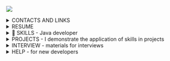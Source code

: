 ![](https://komarev.com/ghpvc/?username=yarmail)<br/>

<details>
<summary>CONTACTS AND LINKS</summary>
Telegram: @YarTsin <br>
Email: yarmail@yandex.ru <br>
Subscribe to Linkedin: https://www.linkedin.com/in/yar-tsin/ <br><br>
</details>

<details>
<summary>RESUME</summary>
I am an experienced Java developer with over 3 years of professional experience in creating 
and maintaining scalable applications. I have deep knowledge in servlet development and Java 
application programming, as well as experience working with popular frameworks such as 
Spring (including Spring Boot, Spring Cloud, and Spring Security). <br>

I specialize in microservices development and am skilled in designing and integrating RESTful APIs. <br>

I confidently utilize CI/CD tools such as Jenkins and GitLab CI/CD, and have experience 
with containerization (Docker) and orchestration systems (Kubernetes). I am also proficient 
with both relational and non-relational databases, including PostgreSQL, MySQL, and MongoDB <br>

I actively use messaging tools such as RabbitMQ and Kafka, and I adhere to Agile/Scrum 
methodologies, which enable me to work effectively in teams and adapt to changes.<br>

In addition to technical skills, I value the importance of communication and collaboration 
within a team and am always ready to share knowledge and experience with colleagues. 
My goal is to create reliable and high-performance solutions that deliver 
value to users and the business.
</details>

<details>
<summary> 🚀 SKILLS - Java developer</summary>
<br>
<b>AI & Automation:</b><br> 
AI chat: ChatGPT, DeepSeek, Qwen, Perplexity<br><br>

<b>Projects methods:</b> Agile, Scrum, Kanban, Jira<br>

<b>DevOps layer</b><br>
CI: Jenkins, GitLab CI, GitHub Actions, Travis CI (Codecov.io, JaCoCo)<br>
CD: Docker, Docker Compose <br>
Orchestration: Kubernetes(elementary)<br>

<b>Monitoring:</b> Prometheus, Grafana, ELK Stack(elementary)<br>
<b>VCS:</b> Git, GitHub, GitLab, Bitbucket <br>
<b>Build:</b> Maven, Gradle<br>

<b>Front layer(elementary)</b><br> 
frameworks: React, Vue.js (elementary)<br> 
tools: Webpack, npm, Bootstrap 5 (elementary)<br>
basic: HTML5/CSS3, JavaScript (ES6+), jQuery, JSTL, Thymeleaf<br>

<b>Message Brokers:</b> Kafka (Kafka Streams, Kafka Connect), RabbitMQ <br>

<b>Security</b><br>
level 3: Spring Security, OAuth2, JWT (basic)<br>
level 2: SQL injection, XSS, CSRF (elementary)<br>
level 1: JAAS, GSS, Kerberos <br>

<b>Spring Ecosystem</b><br>
microservices: Spring Cloud (Gateway, Config, OpenFeign)<br>
web: Spring WEB (Rest), Spring MVC<br>
base: Spring Framework, Spring Core, Spring Boot<br>

<b>Documentation:</b> Javadoc, Confluence, Swagger(elementary), PlantUML<br> 
<b>Static analysis:</b> SonarQube, Checkstyle, PMD(elementary)<br>

<b>Test</b><br>
level 3: Testcontainers, Selenium(elementary)<br>
level 2: Mockito, JUnit 5, AssertJ<br>
level 1: JUnit 4, Hamcrest <br>

<b>Service layer</b><br>
boilerplate reduction library: Lombok <br>
log: Slf4j, logback, reload4j(log4j), java.util.logging<br>
web scraping, parsing html: Jsoup <br>
Patterns: SOLID, DDD, TDD <br>
Principles: KISS, DRY, YAGNI<br>
Technologies Java:  Stream API, Concurrency, NIO2, OOP, etc.<br>
Java: 8-21 SE, EE (part), Java Core<br>

<b>Db layer</b><br>
tools: pgAdmin, DBeaver, DataGrip<br>
db migration tools: Liquibase, Flyway <br>
ORM: Spring Data JPA, JPQL, JPA Named Queries, Hibernate, HQL<br>
JDBC: jdbcTemplate, JDBC <br>
NoSQL: MongoDB, Redis(elementary)<br>
db: Postgres, H2, HSQLDB, MySQL, Oracle<br>

<b>OS layer</b><br>
tools: top, htop, lsof, ps, systemctl, etc.<br>
OS: Windows, Ubuntu, SintezM(RHEL) <br>

<b>Networking layer</b><br>
tools level 2: WinSCP, Postman, Curl, PuTTY<br>
tools level 1: tcpdump, netstat, traceroute, etc.<br>
protocol: http, https, ssh, tcp/ip, REST, WebSocket, gRPC(elementary)<br>
model: OSI
</details>

<details>
<summary>PROJECTS - I demonstrate the application of skills in projects</summary>

<b> WORK WITH AGILE DEVELOPMENT METHODOLOGIES </b> <br>
Work with Agile, Scrum, Kanban <br>
<!-- https://github.com/YarTsin/agile_soft_dev -->
[![Readme Card](https://github-readme-stats.vercel.app/api/pin/?username=YarTsin&repo=agile_soft_dev)](https://github.com/YarTsin/agile_soft_dev)

<b> USE OF CONTINUOUS INTEGRATION PROGRAMS </b> <br>
<!-- https://github.com/YarTsin/jenkins_start -->


<b> USAGE DOCKER AND DOCKER-COMPOSE </b> <br>
<!-- https://github.com/YarTsin/docker_example --> <!-- https://github.com/YarTsin/docker_compose -->
[![Readme Card](https://github-readme-stats.vercel.app/api/pin/?username=YarTsin&repo=docker_example)](https://github.com/YarTsin/docker_example)
[![Readme Card](https://github-readme-stats.vercel.app/api/pin/?username=YarTsin&repo=docker_compose)](https://github.com/YarTsin/docker_compose)

<b> USAGE MESSAGE BROKER </b> <br>
<a href = "https://github.com/yarmail/kafka_connect">**kafka_connect**</a> 
 ~ Используем Kafka для передачи сообщений в Spring Boot <br>
<b> SOME PROJECTS WITH MICROSERVICES </b> <br>
<a href = "https://github.com/yarmail/task_micro">**task_micro**</a> 
 ~ Из монолитного REST сервиса делаем микросервис <br>
(Java 17, Gradle 8, Spring Boot, Spring Web, Rest, Spring Data JPA, JPQL, JPA Named Queries, <br>
Spring Cloud Discovery: Eureka Server, Eureka Client. Spring Cloud Routing > Gateway) <br>
<a href = "https://github.com/yarmail/task_back">**task_back**</a>
 ~ монолитный Rest сервис, backend проекта TaskList <br>
(Java 17, Gradle 8, Spring Boot, Spring Web, Rest, Spring Data JPA, JPQL, JPA Named Queries) <br> 
<a href = "https://github.com/yarmail/microservices_start">**microservices_start**</a> 
 ~ простой наглядный проект с микросервисами <br>
с использованием некоторых технологий Spring Cloud <br>
(Java 17, Gradle 8, Spring Boot, Spring Boot Actuator <br> 
Spring Cloud Discovery: Eureka Server, Eureka Client. Spring Cloud Routing > Gateway) <br>

<b> SOME OTHER PROJECTS </b> <br>
<a href = "https://github.com/yarmail/library"> **Library** </a> 
~ Автоматизация работы библиотеки с помощью Spring <br>
(Spring Framework, Spring MVC, Validation, Thymeleaf, jdbcTemplate, PostgreSQL)<br>
<a href = "https://github.com/yarmail/dreamjob"> **DreamJob** </a> 
~ Приложение по поиску работы <br>
(Spring Boot, Thymeleaf, Bootstrap, Junit5, Assertj, Liquibase, PostgreSQL, H2) <br>
<a href = "https://github.com/yarmail/job4j_grabber"> **Grabber** </a> 
~ Parser and aggregator of vacancies from sites  <br>
(PostgreSQL, Quartz, Jsoup) <br><br>
<a href = "https://github.com/yarmail?tab=repositories"> **more projects...** </a>
</details>

<details>
<summary>INTERVIEW - materials for interviews</summary>
Здесь будем размещать материалы, которые могут пригодиться <br>
для подготовки к собеседованиям <br><br>
<a href = "https://github.com/yarmail/interview"><b>Вопросы для собеседований</b></a> 
~ собрано более 1500 вопросов <br>
<a href = "https://github.com/yarmail/alg_grok"><b>Грокаем алгоритмы</b></a> 
~ конспект книги, рекомендуется для начинающих <br>
<a href = "https://github.com/yarmail/alg_acmp"><b>1000 алгоритмических задач</b></a> 
~ с сайта acmp.ru - рекомендуется для начинающих <br>
<a href = "https://github.com/yarmail/tinkoff"><b>Tinkoff</b></a> 
~ тесты и задачи от Тинькофф <br>
<a href = "https://github.com/yarmail/yandex_tasks"><b>Yandex</b></a> 
~ задачи и тренировки от Яндекса <br><br>
</details>

<details>
<summary>HELP - for new developers</summary>
Некоторые материалы для начинающих Java разработчиков<br><br>
<a href = "https://github.com/yarmail/jenkins_start"><b>Jenkins_start</b></a> 
~ Описание и начало работ с Jenkins<br>
<a href = "https://github.com/yarmail/kafka_connect"><b>Kafka_start</b></a> 
~ Простой пример работы с Kafka<br>
<a href = "https://github.com/yarmail/docker_compose"><b>Docker_compose</b></a> 
~ Подключение и пример работы с Docker Compose<br>
<a href = "https://github.com/yarmail/ubuntu"><b>Ubuntu</b></a> 
~ Ubuntu для тех, кто только переходит с Windows<br>
<a href = "https://github.com/yarmail/microservices_start"><b>Microservices_start</b></a> 
~ Простой наглядный пример создания микросервисов<br>
<a href = "https://github.com/yarmail/collector_script"><b>Collector_script</b></a>
~ Скрипт для перепаковки проектов в один текстовый файл<br>
<a href = "https://github.com/yarmail/robot"><b>Шагающий робот</b></a> 
~ Известная задачка по многопоточности<br>
<a href = "https://github.com/yarmail/jsoup"><b>Jsoup для начинающих</b></a>
~ Простая программа для web scraping и parsing статичной веб страницы<br>
<a href = "https://github.com/yarmail/lombok"><b>Библиотека Lombok</b></a> 
~ Примеры применения аннотаций библиотеки Lombok<br>
<a href = "https://github.com/yarmail/postgresql_lessons"><b>Postgresql_lessons</b></a> 
~ Отдельные темы по PostgreSQL с примерами для начинающих<br>
<a href = "https://github.com/yarmail/postgresql_pgadmin"><b>Postgresql_pgadmin</b></a> 
~ Начальные приемы работы с pgAdmin<br>
<a href = "https://github.com/yarmail/long_file_path"><b>Long_file_path</b></a> 
~ Простая утилита для поиска длинных путей<br>
<a href = "https://github.com/yarmail/enumclass"><b>Enumclass</b></a> 
~ Изучаем класс Enum на примерах<br>
</details>
